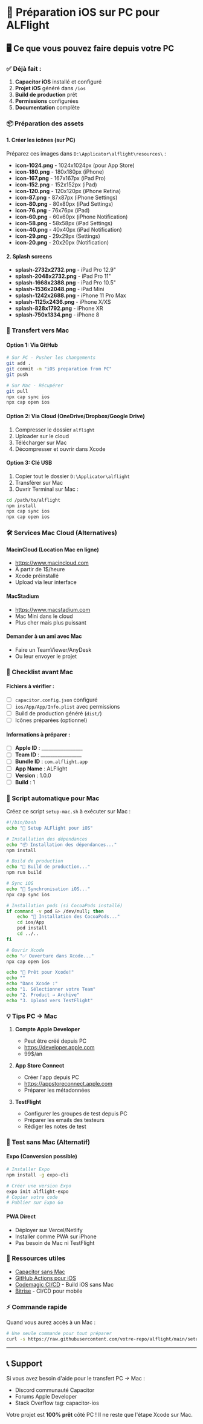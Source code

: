 # 📱 Préparation iOS sur PC pour ALFlight

## 🖥️ Ce que vous pouvez faire depuis votre PC

### ✅ Déjà fait :
1. **Capacitor iOS** installé et configuré
2. **Projet iOS** généré dans `/ios`
3. **Build de production** prêt
4. **Permissions** configurées
5. **Documentation** complète

### 📦 Préparation des assets

#### 1. Créer les icônes (sur PC)
Préparez ces images dans `D:\Applicator\alflight\resources\` :

- **icon-1024.png** - 1024x1024px (pour App Store)
- **icon-180.png** - 180x180px (iPhone)
- **icon-167.png** - 167x167px (iPad Pro)
- **icon-152.png** - 152x152px (iPad)
- **icon-120.png** - 120x120px (iPhone Retina)
- **icon-87.png** - 87x87px (iPhone Settings)
- **icon-80.png** - 80x80px (iPad Settings)
- **icon-76.png** - 76x76px (iPad)
- **icon-60.png** - 60x60px (iPhone Notification)
- **icon-58.png** - 58x58px (iPad Settings)
- **icon-40.png** - 40x40px (iPad Notification)
- **icon-29.png** - 29x29px (Settings)
- **icon-20.png** - 20x20px (Notification)

#### 2. Splash screens
- **splash-2732x2732.png** - iPad Pro 12.9"
- **splash-2048x2732.png** - iPad Pro 11"
- **splash-1668x2388.png** - iPad Pro 10.5"
- **splash-1536x2048.png** - iPad Mini
- **splash-1242x2688.png** - iPhone 11 Pro Max
- **splash-1125x2436.png** - iPhone X/XS
- **splash-828x1792.png** - iPhone XR
- **splash-750x1334.png** - iPhone 8

### 🔄 Transfert vers Mac

#### Option 1: Via GitHub
```bash
# Sur PC - Pusher les changements
git add .
git commit -m "iOS preparation from PC"
git push

# Sur Mac - Récupérer
git pull
npx cap sync ios
npx cap open ios
```

#### Option 2: Via Cloud (OneDrive/Dropbox/Google Drive)
1. Compresser le dossier `alflight`
2. Uploader sur le cloud
3. Télécharger sur Mac
4. Décompresser et ouvrir dans Xcode

#### Option 3: Clé USB
1. Copier tout le dossier `D:\Applicator\alflight`
2. Transférer sur Mac
3. Ouvrir Terminal sur Mac :
```bash
cd /path/to/alflight
npm install
npx cap sync ios
npx cap open ios
```

### 🛠️ Services Mac Cloud (Alternatives)

#### MacinCloud (Location Mac en ligne)
- https://www.macincloud.com
- À partir de 1$/heure
- Xcode préinstallé
- Upload via leur interface

#### MacStadium
- https://www.macstadium.com
- Mac Mini dans le cloud
- Plus cher mais plus puissant

#### Demander à un ami avec Mac
- Faire un TeamViewer/AnyDesk
- Ou leur envoyer le projet

### 📝 Checklist avant Mac

#### Fichiers à vérifier :
- [ ] `capacitor.config.json` configuré
- [ ] `ios/App/App/Info.plist` avec permissions
- [ ] Build de production généré (`dist/`)
- [ ] Icônes préparées (optionnel)

#### Informations à préparer :
- [ ] **Apple ID** : _________________
- [ ] **Team ID** : _________________
- [ ] **Bundle ID** : `com.alflight.app`
- [ ] **App Name** : ALFlight
- [ ] **Version** : 1.0.0
- [ ] **Build** : 1

### 🚀 Script automatique pour Mac

Créez ce script `setup-mac.sh` à exécuter sur Mac :

```bash
#!/bin/bash
echo "🚀 Setup ALFlight pour iOS"

# Installation des dépendances
echo "📦 Installation des dépendances..."
npm install

# Build de production
echo "🔨 Build de production..."
npm run build

# Sync iOS
echo "📱 Synchronisation iOS..."
npx cap sync ios

# Installation pods (si CocoaPods installé)
if command -v pod &> /dev/null; then
    echo "🎯 Installation des CocoaPods..."
    cd ios/App
    pod install
    cd ../..
fi

# Ouvrir Xcode
echo "✅ Ouverture dans Xcode..."
npx cap open ios

echo "🎉 Prêt pour Xcode!"
echo ""
echo "Dans Xcode :"
echo "1. Sélectionner votre Team"
echo "2. Product → Archive"
echo "3. Upload vers TestFlight"
```

### 💡 Tips PC → Mac

1. **Compte Apple Developer**
   - Peut être créé depuis PC
   - https://developer.apple.com
   - 99$/an

2. **App Store Connect**
   - Créer l'app depuis PC
   - https://appstoreconnect.apple.com
   - Préparer les métadonnées

3. **TestFlight**
   - Configurer les groupes de test depuis PC
   - Préparer les emails des testeurs
   - Rédiger les notes de test

### 📱 Test sans Mac (Alternatif)

#### Expo (Conversion possible)
```bash
# Installer Expo
npm install -g expo-cli

# Créer une version Expo
expo init alflight-expo
# Copier votre code
# Publier sur Expo Go
```

#### PWA Direct
- Déployer sur Vercel/Netlify
- Installer comme PWA sur iPhone
- Pas besoin de Mac ni TestFlight

### 🔗 Ressources utiles

- [Capacitor sans Mac](https://capacitorjs.com/docs/guides/ci-cd)
- [GitHub Actions pour iOS](https://github.com/marketplace/actions/ios-build-action)
- [Codemagic CI/CD](https://codemagic.io) - Build iOS sans Mac
- [Bitrise](https://bitrise.io) - CI/CD pour mobile

### ⚡ Commande rapide

Quand vous aurez accès à un Mac :
```bash
# Une seule commande pour tout préparer
curl -s https://raw.githubusercontent.com/votre-repo/alflight/main/setup-mac.sh | bash
```

---

## 📞 Support

Si vous avez besoin d'aide pour le transfert PC → Mac :
- Discord communauté Capacitor
- Forums Apple Developer
- Stack Overflow tag: capacitor-ios

Votre projet est **100% prêt** côté PC ! Il ne reste que l'étape Xcode sur Mac.